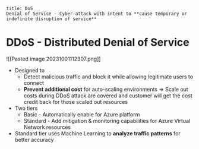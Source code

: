 
```ad-abstract
title: DoS
Denial of Service - Cyber-attack with intent to **cause temporary or indefinite disruption of service**

```

# DDoS - Distributed Denial of Service

![[Pasted image 20231001112307.png]]

- Designed to
	- Detect malicious traffic and block it while allowing legitimate users to connect
	- **Prevent additional cost** for auto-scaling environments => Scale out costs during DDoS attack are covered and customer will get the cost credit back for those scaled out resources
- Two tiers
	- Basic - Automatically enable for Azure platform
	- Standard - Add mitigation & monitoring capabilities for Azure Virtual Network resources
- Standard tier uses Machine Learning to **analyze traffic patterns** for better accuracy